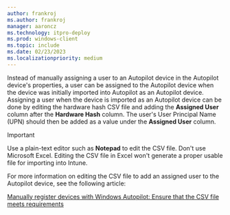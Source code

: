```yaml
---
author: frankroj
ms.author: frankroj
manager: aaroncz
ms.technology: itpro-deploy
ms.prod: windows-client
ms.topic: include
ms.date: 02/23/2023
ms.localizationpriority: medium
---
```


<!-- This file is shared by the following articles:

assign-autopilot-device-to-user-via-csv.md

Headings are driven by article context. -->

Instead of manually assigning a user to an Autopilot device in the Autopilot device's properties, a user can be assigned to the Autopilot device when the device was initially imported into Autopilot as an Autopilot device. Assigning a user when the device is imported as an Autopilot device can be done by editing the hardware hash CSV file and adding the **Assigned User** column after the **Hardware Hash** column. The user's User Principal Name (UPN) should then be added as a value under the **Assigned User** column.

> [!IMPORTANT]
>
> Use a plain-text editor such as **Notepad** to edit the CSV file. Don't use Microsoft Excel. Editing the CSV file in Excel won't generate a proper usable file for importing into Intune.

For more information on editing the CSV file to add an assigned user to the Autopilot device, see the following article:

[Manually register devices with Windows Autopilot: Ensure that the CSV file meets requirements](/mem/autopilot/add-devices#ensure-that-the-csv-file-meets-requirements)